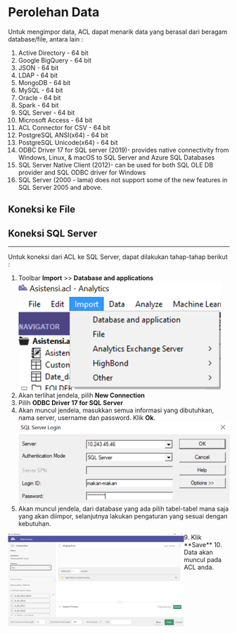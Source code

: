 # Perolehan Data

Untuk mengimpor data, ACL dapat menarik data yang berasal dari beragam database/file, antara lain :
1. Active Directory - 64 bit
2. Google BigQuery - 64 bit
3. JSON - 64 bit
4. LDAP - 64 bit
5. MongoDB - 64 bit
6. MySQL - 64 bit
7. Oracle - 64 bit
8. Spark - 64 bit
9. SQL Server - 64 bit
10. Microsoft Access - 64 bit
11. ACL Connector for CSV - 64 bit
12. PostgreSQL ANSI(x64) - 64 bit
13. PostgreSQL Unicode(x64) - 64 bit
14. ODBC Driver 17 for SQL server (2019)- provides native connectivity from Windows, Linux, & macOS to SQL Server and Azure SQL Databases
15. SQL Server Native Client (2012)- can be used for both SQL OLE DB provider and SQL ODBC driver for Windows
16. SQL Server (2000 - lama) does not support some of the new features in SQL Server 2005 and above. 


## Koneksi ke File

## Koneksi SQL Server
***

Untuk koneksi dari ACL ke SQL Server, dapat dilakukan tahap-tahap berikut :
1. Toolbar **Import** >> **Database and applications**
![Koneksi Login](https://github.com/ansyaku/tabk.acl/blob/main/img/SQL1.png)
3. Akan terlihat jendela, pilih **New Connection** 
4. Pilih **ODBC Driver 17 for SQL Server**
5. Akan muncul jendela, masukkan semua informasi yang dibutuhkan, nama server, username dan password. Klik **Ok**.
![Koneksi Login](https://github.com/ansyaku/tabk.acl/blob/main/img/SQL2.png)
7. Akan muncul jendela, dari database yang ada pilih tabel-tabel mana saja yang akan diimpor, selanjutnya lakukan pengaturan yang sesuai dengan kebutuhan.
<kbd>
<a href="url"><img src="https://github.com/ansyaku/tabk.acl/blob/main/img/SQL3.png" align="left" | width="400 px" ></a>
</kbd>
9. Klik **Save**
10. Data akan muncul pada ACL anda.
